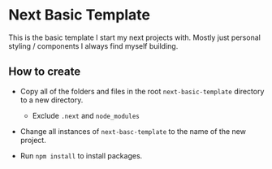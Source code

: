 # Next Basic Template

This is the basic template I start my next projects with. Mostly just personal styling / components I always find myself building.

## How to create

- Copy all of the folders and files in the root `next-basic-template` directory to a new directory.
  - Exclude `.next` and `node_modules`

- Change all instances of `next-basc-template` to the name of the new project.

- Run `npm install` to install packages.